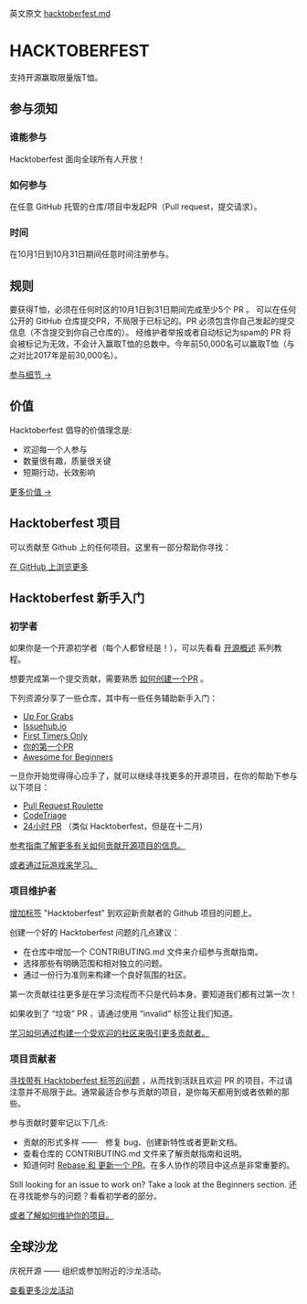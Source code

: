 英文原文 [hacktoberfest.md](../hacktoberfest.md)

# HACKTOBERFEST
支持开源赢取限量版T恤。


## 参与须知
### 谁能参与
Hacktoberfest 面向全球所有人开放！


### 如何参与
在任意 GitHub 托管的仓库/项目中发起PR（Pull request，提交请求）。


### 时间
在10月1日到10月31日期间任意时间注册参与。

## 规则
要获得T恤，必须在任何时区的10月1日到31日期间完成至少5个 PR 。 可以在任何公开的 GitHub 仓库提交PR，不局限于已标记的。PR 必须包含你自己发起的提交信息（不含提交到你自己仓库的）。 经维护者举报或者自动标记为spam的 PR 将会被标记为无效，不会计入赢取T恤的总数中。今年前50,000名可以赢取T恤（与之对比2017年是前30,000名）。

[参与细节 →](../details.md)

## 价值
Hacktoberfest 倡导的价值理念是:

* 欢迎每一个人参与
* 数量很有趣，质量很关键
* 短期行动，长效影响

[更多价值 →](../details.md)

## Hacktoberfest 项目
可以贡献至 Github 上的任何项目。这里有一部分帮助你寻找：

[在 GitHub 上浏览更多](https://github.com/search?q=label:hacktoberfest+state:open+type:issue)

## Hacktoberfest 新手入门
### 初学者
如果你是一个开源初学者（每个人都曾经是！），可以先看看 [开源概述](https://www.digitalocean.com/community/tutorial_series/an-introduction-to-open-source) 系列教程。

想要完成第一个提交贡献，需要熟悉 [如何创建一个PR](https://www.digitalocean.com/community/tutorials/how-to-create-a-pull-request-on-github) 。

下列资源分享了一些仓库，其中有一些任务辅助新手入门：

* [Up For Grabs](https://up-for-grabs.net/)
* [Issuehub.io](http://issuehub.io/)
* [First Timers Only](https://www.firsttimersonly.com/)
* [你的第一个PR](http://yourfirstpr.github.io/)
* [Awesome for Beginners](https://github.com/mungell/awesome-for-beginners)

一旦你开始觉得得心应手了，就可以继续寻找更多的开源项目，在你的帮助下参与以下项目：

* [Pull Request Roulette](http://www.pullrequestroulette.com/)
* [CodeTriage](https://www.codetriage.com/)
* [24小时 PR](https://24pullrequests.com/) （类似 Hacktoberfest，但是在十二月)

[参考指南了解更多有关如何贡献开源项目的信息。](https://opensource.guide/how-to-contribute/)

[或者通过玩游戏来学习。](https://www.twilio.com/quest/mission/28)

### 项目维护者
[增加标签](https://help.github.com/articles/applying-labels-to-issues-and-pull-requests/) "Hacktoberfest" 到欢迎新贡献者的 Github 项目的问题上。

创建一个好的 Hacktoberfest 问题的几点建议：

* 在仓库中增加一个 CONTRIBUTING.md 文件来介绍参与贡献指南。
* 选择那些有明确范围和相对独立的问题。
* 通过一份行为准则来构建一个良好氛围的社区。

第一次贡献往往更多是在学习流程而不只是代码本身。要知道我们都有过第一次！

如果收到了 “垃圾” PR ，请通过使用 “invalid” 标签让我们知道。

[学习如何通过构建一个受欢迎的社区来吸引更多贡献者。](https://opensource.guide/building-community/)

### 项目贡献者
[寻找带有 Hacktoberfest 标签的问题](https://github.com/search?utf8=%E2%9C%93&q=state%3Aopen+label%3Ahacktoberfest&type=Issues&ref=searchresults) ，从而找到活跃且欢迎 PR 的项目，不过请注意并不局限于此。通常最适合参与贡献的项目，是你每天都用到或者依赖的那些。

参与贡献时要牢记以下几点:

* 贡献的形式多样 ——　修复 bug、创建新特性或者更新文档。
* 查看仓库的 CONTRIBUTING.md 文件来了解贡献指南和说明。
* 知道何时 [Rebase 和 更新一个 PR](https://www.digitalocean.com/community/tutorials/how-to-rebase-and-update-a-pull-request)。在多人协作的项目中这点是非常重要的。

Still looking for an issue to work on? Take a look at the Beginners section.
还在寻找能参与的问题？看看初学者的部分。

[或者了解如何维护你的项目。](https://www.digitalocean.com/community/tutorials/how-to-maintain-open-source-software-projects)

## 全球沙龙
庆祝开源 —— 组织或参加附近的沙龙活动。

[查看更多沙龙活动](https://do.co/hacktoberfest18events)
